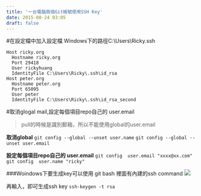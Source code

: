 ```yaml
---
title: '一台電腦兩個Git帳號使用SSH Key'
date: 2015-08-24 03:05
draft: false
---
```

#在設定檔中加入設定檔
Windows下的路徑C:\Users\Ricky\.ssh
```config config
Host ricky.org
  Hostname ricky.org
  Port 29418
  User rickyhuang
  IdentityFile C:\Users\Ricky\.ssh\id_rsa
Host peter.org
  Hostname peter.org
  Port 65095
  User peter
  IdentityFile C:\Users\Ricky\.ssh\id_rsa_second
```

#取消glogal mail,設定每個項目repo自己的 user.email
>pull的時候是識別郵箱，所以不能使用global的user.email

**取消global**
`git config --global --unset user.name`
`git config --global --unset user.email`

**設定每個項目repo自己的 user.email**
`git config  user.email "xxxx@xx.com"`
`git config  user.name "ricky"`


###Woindows下要生成key可以使用 git bash 裡面有內建的ssh command
<img src="//imagehosting.rickyfun.net/201508/A02-01.png">

再輸入，即可生成ssh key
`ssh-keygen -t rsa`

